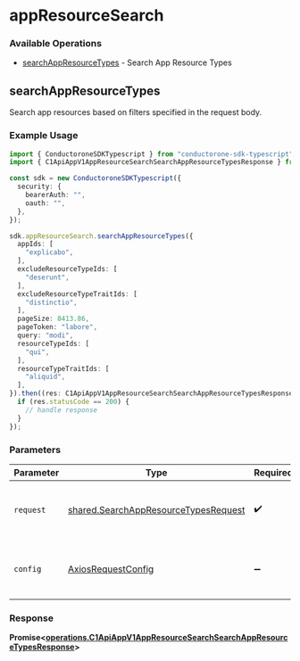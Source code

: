 # appResourceSearch

### Available Operations

* [searchAppResourceTypes](#searchappresourcetypes) - Search App Resource Types

## searchAppResourceTypes

Search app resources based on filters specified in the request body.

### Example Usage

```typescript
import { ConductoroneSDKTypescript } from "conductorone-sdk-typescript";
import { C1ApiAppV1AppResourceSearchSearchAppResourceTypesResponse } from "conductorone-sdk-typescript/dist/sdk/models/operations";

const sdk = new ConductoroneSDKTypescript({
  security: {
    bearerAuth: "",
    oauth: "",
  },
});

sdk.appResourceSearch.searchAppResourceTypes({
  appIds: [
    "explicabo",
  ],
  excludeResourceTypeIds: [
    "deserunt",
  ],
  excludeResourceTypeTraitIds: [
    "distinctio",
  ],
  pageSize: 8413.86,
  pageToken: "labore",
  query: "modi",
  resourceTypeIds: [
    "qui",
  ],
  resourceTypeTraitIds: [
    "aliquid",
  ],
}).then((res: C1ApiAppV1AppResourceSearchSearchAppResourceTypesResponse) => {
  if (res.statusCode == 200) {
    // handle response
  }
});
```

### Parameters

| Parameter                                                                                    | Type                                                                                         | Required                                                                                     | Description                                                                                  |
| -------------------------------------------------------------------------------------------- | -------------------------------------------------------------------------------------------- | -------------------------------------------------------------------------------------------- | -------------------------------------------------------------------------------------------- |
| `request`                                                                                    | [shared.SearchAppResourceTypesRequest](../../models/shared/searchappresourcetypesrequest.md) | :heavy_check_mark:                                                                           | The request object to use for the request.                                                   |
| `config`                                                                                     | [AxiosRequestConfig](https://axios-http.com/docs/req_config)                                 | :heavy_minus_sign:                                                                           | Available config options for making requests.                                                |


### Response

**Promise<[operations.C1ApiAppV1AppResourceSearchSearchAppResourceTypesResponse](../../models/operations/c1apiappv1appresourcesearchsearchappresourcetypesresponse.md)>**

